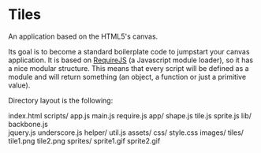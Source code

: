 # Tiles

An application based on the HTML5's canvas.

Its goal is to become a standard boilerplate code to jumpstart your canvas application. It is based on [RequireJS](http://requirejs.org/) (a Javascript module loader), so it has a nice modular structure. This means that every script will be defined as a module and will return something (an object, a function or just a primitive value).

Directory layout is the following:

index.html
scripts/
    app.js
    main.js
    require.js
    app/
        shape.js
        tile.js
        sprite.js
    lib/
        backbone.js    
        jquery.js
        underscore.js
    helper/
        util.js
assets/
    css/
        style.css
    images/
        tiles/
            tile1.png
            tile2.png
        sprites/
            sprite1.gif
            sprite2.gif
